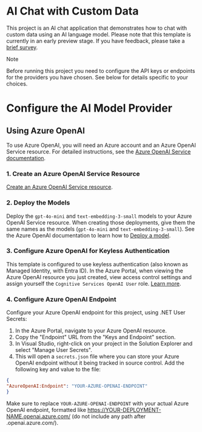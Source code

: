 # AI Chat with Custom Data

This project is an AI chat application that demonstrates how to chat with custom data using an AI language model. Please note that this template is currently in an early preview stage. If you have feedback, please take a [brief survey](https://aka.ms/dotnet-chat-template-survey).

>[!NOTE]
> Before running this project you need to configure the API keys or endpoints for the providers you have chosen. See below for details specific to your choices.

# Configure the AI Model Provider
## Using Azure OpenAI

To use Azure OpenAI, you will need an Azure account and an Azure OpenAI Service resource. For detailed instructions, see the [Azure OpenAI Service documentation](https://learn.microsoft.com/azure/ai-services/openai/how-to/create-resource).

### 1. Create an Azure OpenAI Service Resource
[Create an Azure OpenAI Service resource](https://learn.microsoft.com/azure/ai-services/openai/how-to/create-resource?pivots=web-portal).

### 2. Deploy the Models
Deploy the `gpt-4o-mini` and `text-embedding-3-small` models to your Azure OpenAI Service resource. When creating those deployments, give them the same names as the models (`gpt-4o-mini` and `text-embedding-3-small`). See the Azure OpenAI documentation to learn how to [Deploy a model](https://learn.microsoft.com/azure/ai-services/openai/how-to/create-resource?pivots=web-portal#deploy-a-model).

### 3. Configure Azure OpenAI for Keyless Authentication
This template is configured to use keyless authentication (also known as Managed Identity, with Entra ID). In the Azure Portal, when viewing the Azure OpenAI resource you just created, view access control settings and assign yourself the `Cognitive Services OpenAI User` role. [Learn more](https://learn.microsoft.com/azure/developer/ai/keyless-connections).

### 4. Configure Azure OpenAI Endpoint
Configure your Azure OpenAI endpoint for this project, using .NET User Secrets:
   1.  In the Azure Portal, navigate to your Azure OpenAI resource.
   2.  Copy the "Endpoint" URL from the "Keys and Endpoint" section.
   3.  In Visual Studio, right-click on your project in the Solution Explorer and select "Manage User Secrets".
   4.  This will open a `secrets.json` file where you can store your Azure OpenAI endpoint without it being tracked in source control. Add the following key and value to the file:

   ```json
   {
  "AzureOpenAI:Endpoint": "YOUR-AZURE-OPENAI-ENDPOINT"
   }
   ```

Make sure to replace `YOUR-AZURE-OPENAI-ENDPOINT` with your actual Azure OpenAI endpoint, formatted like https://YOUR-DEPLOYMENT-NAME.openai.azure.com/ (do not include any path after .openai.azure.com/).
